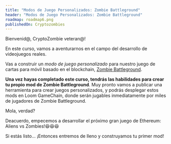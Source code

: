 ```yaml
---
title: "Modos de Juego Personalizados: Zombie Battleground"
header: "Modos de Juego Personalizados: Zombie Battleground"
roadmap: roadmap6.png
publishedOn: Cryptozombies
---
```


Bienvenid@, CryptoZombie veteran@!

En este curso, vamos a aventurarnos en el campo del desarrollo de videojuegos reales.

Vas a construir un *modo de juego personalizado* para nuestro juego de cartas para móvil basado en el blockchain, <a href="https://loom.games" target=_blank>Zombie Battleground</a>. 

**Una vez hayas completado este curso, tendrás las habilidades para crear tu propio mod de Zombie Battleground**. Muy pronto vamos a publicar una herramienta para crear juegos personalizados, y podrás desplegar estos mods en Loom GameChain, donde serán jugables inmediatamente por miles de jugadores de Zombie Battleground.

Mola, verdad?

Deacuerdo, empecemos a desarrollar el próximo gran juego de Ethereum: Aliens vs Zombies!😆😆😆

Si estás listo... ¡Entonces entremos de lleno y construyamos tu primer mod!
